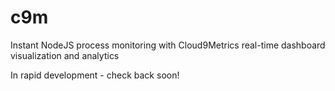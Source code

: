# c9m

Instant NodeJS process monitoring with Cloud9Metrics real-time dashboard visualization and analytics

In rapid development - check back soon!
